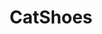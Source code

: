 # <h1 style="text-align: center">СatShoes<h1>
<p style="text-align: center>Stylish and warm hats for furry friend</p>

<img src="https://i.ibb.co/PYHMC2x/Screenshot-1.jpg" alt="Preview" width="400" height="400">
